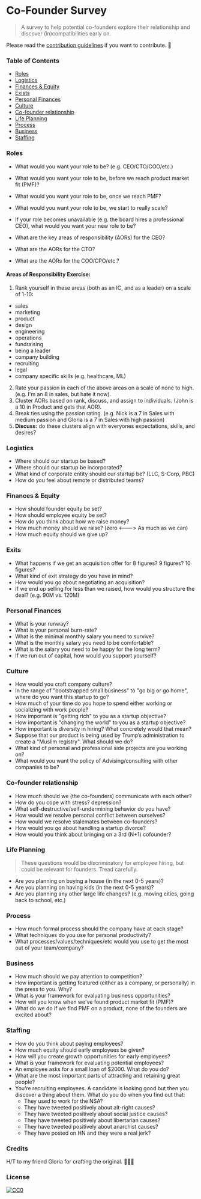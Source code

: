 # Co-Founder Survey

> A survey to help potential co-founders explore their relationship and discover (in)compatibilities early on.

Please read the [contribution guidelines](contributing.md) if you want to contribute. 🙏

### Table of Contents

- [Roles](#roles)
- [Logistics](#logistics)
- [Finances & Equity](#finances-&-equity)
- [Exists](#exits)
- [Personal Finances](#personal-finances)
- [Culture](#culture)
- [Co-founder relationship](#co-founder-relationship)
- [Life Planning](#life-planning)
- [Process](#process)
- [Business](#business)
- [Staffing](#staffing)

### Roles

* What would you want your role to be? (e.g. CEO/CTO/COO/etc.)
* What would you want your role to be, before we reach product market fit (PMF)?
* What would you want your role to be, once we reach PMF?
* What would you want your role to be, we start to really scale?
* If your role becomes unavailable (e.g. the board hires a professional CEO), what would you want your new role to be?

* What are the key areas of responsibility (AORs) for the CEO? 
* What are the AORs for the CTO?
* What are the AORs for the COO/CPO/etc.?

#### Areas of Responsibility Exercise:
1. Rank yourself in these areas (both as an IC, and as a leader) on a scale of 1-10:
  * sales
  * marketing
  * product
  * design
  * engineering
  * operations
  * fundraising
  * being a leader
  * company building
  * recruiting
  * legal
  * company specific skills (e.g. healthcare, ML)

2. Rate your passion in each of the above areas on a scale of none to high. (e.g. I'm an 8 in sales, but hate it now).
3. Cluster AORs based on rank, discuss, and assign to individuals. (John is a 10 in Product and gets that AOR).
4. Break ties using the passion rating. (e.g. Nick is a 7 in Sales with medium passion and Gloria is a 7 in Sales with high passion)
5. **Discuss:** do these clusters align with everyones expectations, skills, and desires?

### Logistics

* Where should our startup be based?
* Where should our startup be incorporated?
* What kind of corporate entity should our startup be? (LLC, S-Corp, PBC)
* How do you feel about remote or distributed teams?


### Finances & Equity

* How should founder equity be set?
* How should employee equity be set?
* How do you think about how we raise money?
* How much money should we raise? (zero <---> As much as we can)
* How much equity should we give up?

### Exits

* What happens if we get an acquisition offer for 8 figures? 9 figures? 10 figures?
* What kind of exit strategy do you have in mind?
* How would you go about negotiating an acquisition?
* If we end up selling for less than we raised, how would you structure the deal? (e.g. 90M vs. 120M)


### Personal Finances

* What is your runway?
* What is your personal burn-rate? 
* What is the minimal monthly salary you need to survive?
* What is the monthly salary you need to be comfortable?
* What is the salary you need to be happy for the long term?
* If we run out of capital, how would you support yourself?

### Culture

* How would you craft company culture?
* In the range of "bootstrapped small business" to "go big or go home", where do you want this startup to go?
* How much of your time do you hope to spend either working or socializing with work people?
* How important is "getting rich" to you as a startup objective?
* How important is "changing the world" to you as a startup objective?
* How important is diversity in hiring? What concretely would that mean?
* Suppose that our product is being used by Trump’s administration to create a "Muslim registry". What should we do?
* What kind of personal and professional side projects are you working on?
* What would you want the policy of Advising/consulting with other companies to be?

### Co-founder relationship

* How much should we (the co-founders) communicate with each other?
* How do you cope with stress? depression?
* What self-destructive/self-undermining behavior do you have?
* How would we resolve personal conflict between ourselves?
* How would we resolve stalemates between co-founders?
* How would you go about handling a startup divorce?
* How would you think about bringing on a 3rd (N+1) cofounder?

### Life Planning
> These questions would be discriminatory for employee hiring, but could be relevant for founders. Tread carefully.

* Are you planning on buying a house (in the next 0-5 years)?
* Are you planning on having kids (in the next 0-5 years)?
* Are you planning any other large life changes? (e.g. moving cities, going back to school, etc.)


### Process

* How much formal process should the company have at each stage?
* What techniques do you use for personal productivity?
* What processes/values/techniques/etc would you use to get the most out of your team/company?


### Business

* How much should we pay attention to competition?
* How important is getting featured (either as a company, or personally) in the press to you. Why?
* What is your framework for evaluating business opportunities?
* How will you know when we've found product market fit (PMF)?
* What do we do if we find PMF on a product, none of the founders are excited about?

### Staffing

* How do you think about paying employees?
* How much equity should early employees be given?
* How will you create growth opportunities for early employees?
* What is your framework for evaluating potential employees?
* An employee asks for a small loan of $2000. What do you do?
* What are the most important parts of attracting and retaining great people?
* You’re recruiting employees. A candidate is looking good but then you discover a thing about them. What do you do when you find out that:
  - They used to work for the NSA?
  - They have tweeted positively about alt-right causes?
  - They have tweeted positively about social justice causes?
  - They have tweeted positively about libertarian causes?
  - They have tweeted positively about anarchist causes?
  - They have posted on HN and they were a real jerk?

### Credits
H/T to my friend Gloria for crafting the original. 🕵🏼‍♀️

### License

[![CC0](https://i.creativecommons.org/p/zero/1.0/88x31.png)](https://creativecommons.org/publicdomain/zero/1.0/)



